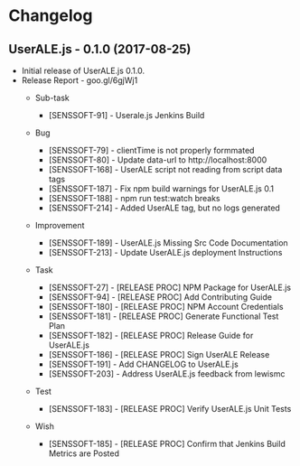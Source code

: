 Changelog
=========

UserALE.js - 0.1.0 (2017-08-25)
-------------------------------
* Initial release of UserALE.js 0.1.0.
* Release Report - goo.gl/6gjWj1
  * Sub-task
    * [SENSSOFT-91] - Userale.js Jenkins Build

  * Bug
     * [SENSSOFT-79] - clientTime is not properly formmated
     * [SENSSOFT-80] - Update data-url to http://localhost:8000
     * [SENSSOFT-168] - UserALE script not reading from script data tags
     * [SENSSOFT-187] - Fix npm build warnings for UserALE.js 0.1
     * [SENSSOFT-188] - npm run test:watch breaks
     * [SENSSOFT-214] - Added UserALE tag, but no logs generated

  * Improvement
     * [SENSSOFT-189] - UserALE.js Missing Src Code Documentation
     * [SENSSOFT-213] - Update UserALE.js deployment Instructions

  * Task
     * [SENSSOFT-27] - [RELEASE PROC] NPM Package for UserALE.js
     * [SENSSOFT-94] - [RELEASE PROC] Add Contributing Guide
     * [SENSSOFT-180] - [RELEASE PROC] NPM Account Credentials
     * [SENSSOFT-181] - [RELEASE PROC] Generate Functional Test Plan
     * [SENSSOFT-182] - [RELEASE PROC] Release Guide for UserALE.js
     * [SENSSOFT-186] - [RELEASE PROC] Sign UserALE Release
     * [SENSSOFT-191] - Add CHANGELOG to UserALE.js
     * [SENSSOFT-203] - Address UserALE.js feedback from lewismc

  * Test
     * [SENSSOFT-183] - [RELEASE PROC] Verify UserALE.js Unit Tests

  * Wish
     * [SENSSOFT-185] - [RELEASE PROC] Confirm that Jenkins Build Metrics are Posted
